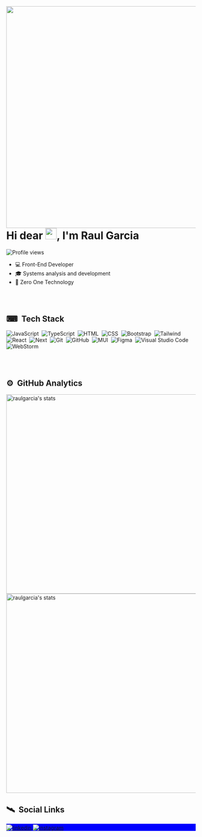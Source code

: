 <img align="right" height="590em" src="https://raw.githubusercontent.com/gist/RaulFelipeGarcia94/b4113650e4fc3ab19e438f4b821b100b/raw/ca7739b64f19c297568b16e1e63b5dcb36de85f4/githubcard.svg"/>

<h1 align="left">Hi dear <img src="https://raw.githubusercontent.com/kaueMarques/kaueMarques/master/hi.gif" height="30px"/>, I'm Raul Garcia</h1>

<p align="left"><img src="https://komarev.com/ghpvc/?username=RaulFelipeGarcia94&color=blue" alt="Profile views"/></p>

- 💻 Front-End Developer
- 🎓 Systems analysis and development
- 💼 Zero One Technology 

<br></br>

## ⌨ &nbsp;Tech Stack

![JavaScript](https://img.shields.io/badge/-JavaScript-05122A?style=flat&logo=javascript)&nbsp;
![TypeScript](https://img.shields.io/badge/-TypeScript-05122A?style=flat&logo=typescript)&nbsp;
![HTML](https://img.shields.io/badge/-HTML-05122A?style=flat&logo=HTML5)&nbsp;
![CSS](https://img.shields.io/badge/-CSS-05122A?style=flat&logo=CSS3&logoColor=1572B6)&nbsp;
![Bootstrap](https://img.shields.io/badge/-Bootstrap-05122A?style=flat&logo=bootstrap)&nbsp;
![Tailwind](https://img.shields.io/badge/-Tailwind-05122A?style=flat&logo=tailwindcss)&nbsp;
![React](https://img.shields.io/badge/-React-05122A?style=flat&logo=react)&nbsp;
![Next](https://img.shields.io/badge/-Next-05122A?style=flat&logo=next.js)&nbsp;
![Git](https://img.shields.io/badge/-Git-05122A?style=flat&logo=git)&nbsp;
![GitHub](https://img.shields.io/badge/-GitHub-05122A?style=flat&logo=github)&nbsp;
![MUI](https://img.shields.io/badge/-MUI-05122A?style=flat&logo=mui)&nbsp;
![Figma](https://img.shields.io/badge/-Figma-05122A?style=flat&logo=figma&logoColor=A259FF)&nbsp;
![Visual Studio Code](https://img.shields.io/badge/-Visual%20Studio%20Code-05122A?style=flat&logo=visual-studio-code)&nbsp;
![WebStorm](https://img.shields.io/badge/-Web%20Storm-05122A?style=flat&logo=webstorm)&nbsp;

<br></br>

## ⚙ &nbsp;GitHub Analytics

<p align="left">
<img width="530em" src="https://github-readme-stats.vercel.app/api?username=raulfelipegarcia94&layout=compact&show_icons=true&theme=react" alt="raulgarcia's stats"/>
<img width="530em" src="https://github-readme-stats.vercel.app/api/top-langs/?username=raulfelipegarcia94&layout=compact&show_icons=true&theme=react" alt="raulgarcia's stats"/>
</p>

## 🛰 &nbsp;Social Links

<p align="left" style="background:blue"/>
<a href="https://www.linkedin.com/in/raulfelipegarcia/" target="_blank">
  <img align="center" src="https://img.shields.io/badge/-Linkedin-05122A?style=flat&logo=linkedin" alt="linkedin"/>
</a>
<a href="https://www.instagram.com/raulfelipegarcia.dev/" target="_blank">
  <img align="center" src="https://img.shields.io/badge/-Instagram-05122A?style=flat&logo=instagram" alt="instagram"/>
</a>

<!--
**RaulFelipeGarcia94/RaulFelipeGarcia94** is a ✨ _special_ ✨ repository because its `README.md` (this file) appears on your GitHub profile.

Here are some ideas to get you started:

- 🔭 I’m currently working on ...
- 🌱 I’m currently learning ...
- 👯 I’m looking to collaborate on ...
- 🤔 I’m looking for help with ...
- 💬 Ask me about ...
- 📫 How to reach me: ...
- 😄 Pronouns: ...
- ⚡ Fun fact: ...
-->
